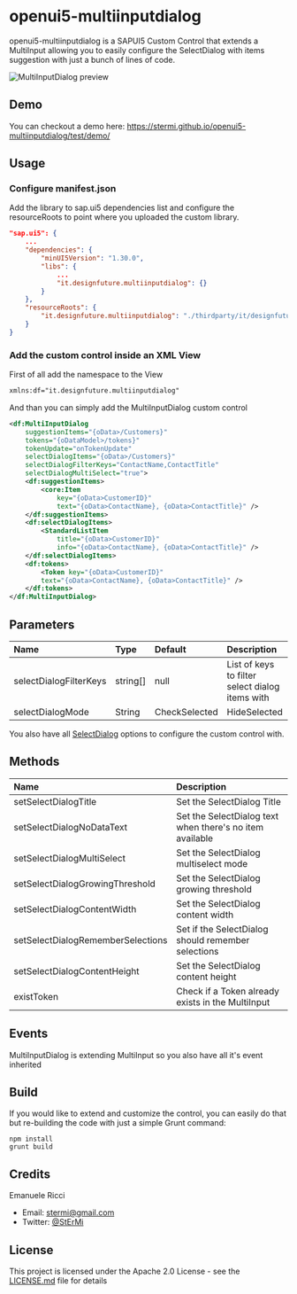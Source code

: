 # openui5-multiinputdialog

openui5-multiinputdialog is a SAPUI5 Custom Control that extends a MultiInput allowing you to easily configure the SelectDialog with items suggestion with just a bunch of lines of code.

![MultiInputDialog preview](https://raw.githubusercontent.com/StErMi/openui5-multiinputdialog/master/preview.PNG)

## Demo

You can checkout a demo here: https://stermi.github.io/openui5-multiinputdialog/test/demo/

## Usage

### Configure manifest.json

Add the library to sap.ui5 dependencies list and configure the resourceRoots to point where you uploaded the custom library.

```json
"sap.ui5": {
    ...
	"dependencies": {
		"minUI5Version": "1.30.0",
		"libs": {
    		...
			"it.designfuture.multiinputdialog": {}
		}
	},
	"resourceRoots": {
		"it.designfuture.multiinputdialog": "./thirdparty/it/designfuture/multiinputdialog/"
	}
}
```

### Add the custom control inside an XML View

First of all add the namespace to the View

```xml
xmlns:df="it.designfuture.multiinputdialog"
```

And than you can simply add the MultiInputDialog custom control

```xml
<df:MultiInputDialog
	suggestionItems="{oData>/Customers}"
	tokens="{oDataModel>/tokens}"
	tokenUpdate="onTokenUpdate"
	selectDialogItems="{oData>/Customers}"
	selectDialogFilterKeys="ContactName,ContactTitle"
	selectDialogMultiSelect="true">
	<df:suggestionItems>
		<core:Item 
			key="{oData>CustomerID}" 
			text="{oData>ContactName}, {oData>ContactTitle}" />
	</df:suggestionItems>
	<df:selectDialogItems>
		<StandardListItem 
			title="{oData>CustomerID}" 
			info="{oData>ContactName}, {oData>ContactTitle}" />
	</df:selectDialogItems>
	<df:tokens>
		<Token key="{oData>CustomerID}" 
		text="{oData>ContactName}, {oData>ContactTitle}" />
	</df:tokens>
</df:MultiInputDialog>
```

## Parameters

| Name | Type | Default| Description
| :---- | :------------------- | :---- | :---------  |
| selectDialogFilterKeys | string[] | null | List of keys to filter select dialog items with
| selectDialogMode | String | CheckSelected|HideSelected | SelectDialog mode

You also have all [SelectDialog](https://openui5.hana.ondemand.com/#/api/sap.m.SelectDialog) options to configure the custom control with.

## Methods

| Name |  Description
| :---- | :------------------- |
| setSelectDialogTitle | Set the SelectDialog Title
| setSelectDialogNoDataText | Set the SelectDialog text when there's no item available
| setSelectDialogMultiSelect | Set the SelectDialog multiselect mode
| setSelectDialogGrowingThreshold | Set the SelectDialog growing threshold
| setSelectDialogContentWidth | Set the SelectDialog content width
| setSelectDialogRememberSelections | Set if the SelectDialog should remember selections
| setSelectDialogContentHeight | Set the SelectDialog content height
| existToken | Check if a Token already exists in the MultiInput

## Events

MultiInputDialog is extending MultiInput so you also have all it's event inherited

## Build

If you would like to extend and customize the control, you can easily do that but re-building the code with just a simple Grunt command:

```
npm install
grunt build
```

## Credits

Emanuele Ricci

 - Email: [stermi@gmail.com](stermi@gmail.com)
 - Twitter: [@StErMi](https://twitter.com/StErMi)

## License
This project is licensed under the Apache 2.0 License - see the [LICENSE.md](LICENSE.md) file for details
